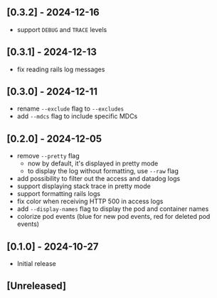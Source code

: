 ## [0.3.2] - 2024-12-16

- support `DEBUG` and `TRACE` levels

## [0.3.1] - 2024-12-13

- fix reading rails log messages

## [0.3.0] - 2024-12-11

- rename `--exclude` flag to `--excludes`
- add `--mdcs` flag to include specific MDCs

## [0.2.0] - 2024-12-05

- remove `--pretty` flag
  - now by default, it's displayed in pretty mode
  - to display the log without formatting, use `--raw` flag
- add possibility to filter out the access and datadog logs
- support displaying stack trace in pretty mode
- support formatting rails logs
- fix color when receiving HTTP 500 in access logs
- add `--display-names` flag to display the pod and container names
- colorize pod events (blue for new pod events, red for deleted pod events)

## [0.1.0] - 2024-10-27

- Initial release

## [Unreleased]

